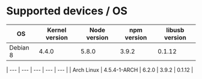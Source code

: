 # Supported devices / OS

| OS       | Kernel version | Node version | npm version | libusb version |
| ---      | ---            | ---          | ---         | ---            |
| Debian 8 | 4.4.0          | 5.8.0        | 3.9.2       | 0.1.12         |

| ---        | ---          | ---          | ---         | ---            |
| Arch Linux | 4.5.4-1-ARCH | 6.2.0        | 3.9.2       | 0.1.12         |
